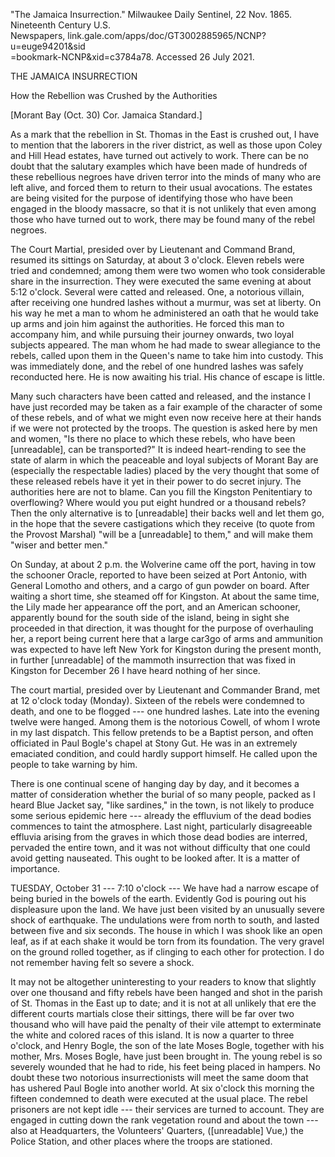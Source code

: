 \"The Jamaica Insurrection.\" Milwaukee Daily Sentinel, 22 Nov. 1865.
Nineteenth Century U.S.\
Newspapers, link.gale.com/apps/doc/GT3002885965/NCNP?u=euge94201&sid\
=bookmark-NCNP&xid=c3784a78. Accessed 26 July 2021.

THE JAMAICA INSURRECTION

How the Rebellion was Crushed by the Authorities

\[Morant Bay (Oct. 30) Cor. Jamaica Standard.\]

As a mark that the rebellion in St. Thomas in the East is crushed out, I
have to mention that the laborers in the river district, as well as
those upon Coley and Hill Head estates, have turned out actively to
work. There can be no doubt that the salutary examples which have been
made of hundreds of these rebellious negroes have driven terror into the
minds of many who are left alive, and forced them to return to their
usual avocations. The estates are being visited for the purpose of
identifying those who have been engaged in the bloody massacre, so that
it is not unlikely that even among those who have turned out to work,
there may be found many of the rebel negroes.

The Court Martial, presided over by Lieutenant and Command Brand,
resumed its sittings on Saturday, at about 3 o'clock. Eleven rebels were
tried and condemned; among them were two women who took considerable
share in the insurrection. They were executed the same evening at about
5:12 o'clock. Several were catted and released. One, a notorious
villain, after receiving one hundred lashes without a murmur, was set at
liberty. On his way he met a man to whom he administered an oath that he
would take up arms and join him against the authorities. He forced this
man to accompany him, and while pursuing their journey onwards, two
loyal subjects appeared. The man whom he had made to swear allegiance to
the rebels, called upon them in the Queen's name to take him into
custody. This was immediately done, and the rebel of one hundred lashes
was safely reconducted here. He is now awaiting his trial. His chance of
escape is little.

Many such characters have been catted and released, and the instance I
have just recorded may be taken as a fair example of the character of
some of these rebels, and of what we might even now receive here at
their hands if we were not protected by the troops. The question is
asked here by men and women, "Is there no place to which these rebels,
who have been \[unreadable\], can be transported?" It is indeed
heart-rending to see the state of alarm in which the peaceable and loyal
subjects of Morant Bay are (especially the respectable ladies) placed by
the very thought that some of these released rebels have it yet in their
power to do secret injury. The authorities here are not to blame. Can
you fill the Kingston Penitentiary to overflowing? Where would you put
eight hundred or a thousand rebels? Then the only alternative is to
\[unreadable\] their backs well and let them go, in the hope that the
severe castigations which they receive (to quote from the Provost
Marshal) "will be a \[unreadable\] to them," and will make them "wiser
and better men."

On Sunday, at about 2 p.m. the Wolverine came off the port, having in
tow the schooner Oracle, reported to have been seized at Port Antonio,
with General Lomotho and others, and a cargo of gun powder on board.
After waiting a short time, she steamed off for Kingston. At about the
same time, the Lily made her appearance off the port, and an American
schooner, apparently bound for the south side of the island, being in
sight she proceeded in that direction, it was thought for the purpose of
overhauling her, a report being current here that a large car3go of arms
and ammunition was expected to have left New York for Kingston during
the present month, in further \[unreadable\] of the mammoth insurrection
that was fixed in Kingston for December 26 I have heard nothing of her
since.

The court martial, presided over by Lieutenant and Commander Brand, met
at 12 o'clock today (Monday). Sixteen of the rebels were condemned to
death, and one to be flogged --- one hundred lashes. Late into the
evening twelve were hanged. Among them is the notorious Cowell, of whom
I wrote in my last dispatch. This fellow pretends to be a Baptist
person, and often officiated in Paul Bogle's chapel at Stony Gut. He was
in an extremely emaciated condition, and could hardly support himself.
He called upon the people to take warning by him.

There is one continual scene of hanging day by day, and it becomes a
matter of consideration whether the burial of so many people, packed as
I heard Blue Jacket say, "like sardines," in the town, is not likely to
produce some serious epidemic here --- already the effluvium of the dead
bodies commences to taint the atmosphere. Last night, particularly
disagreeable effluvia arising from the graves in which those dead bodies
are interred, pervaded the entire town, and it was not without
difficulty that one could avoid getting nauseated. This ought to be
looked after. It is a matter of importance.

TUESDAY, October 31 --- 7:10 o'clock --- We have had a narrow escape of
being buried in the bowels of the earth. Evidently God is pouring out
his displeasure upon the land. We have just been visited by an unusually
severe shock of earthquake. The undulations were from north to south,
and lasted between five and six seconds. The house in which I was shook
like an open leaf, as if at each shake it would be torn from its
foundation. The very gravel on the ground rolled together, as if
clinging to each other for protection. I do not remember having felt so
severe a shock.

It may not be altogether uninteresting to your readers to know that
slightly over one thousand and fifty rebels have been hanged and shot in
the parish of St. Thomas in the East up to date; and it is not at all
unlikely that ere the different courts martials close their sittings,
there will be far over two thousand who will have paid the penalty of
their vile attempt to exterminate the white and colored races of this
island. It is now a quarter to three o'clock, and Henry Bogle, the son
of the late Moses Bogle, together with his mother, Mrs. Moses Bogle,
have just been brought in. The young rebel is so severely wounded that
he had to ride, his feet being placed in hampers. No doubt these two
notorious insurrectionists will meet the same doom that has ushered Paul
Bogle into another world. At six o'clock this morning the fifteen
condemned to death were executed at the usual place. The rebel prisoners
are not kept idle --- their services are turned to account. They are
engaged in cutting down the rank vegetation round and about the town ---
also at Headquarters, the Volunteers' Quarters, (\[unreadable\] Vue,)
the Police Station, and other places where the troops are stationed.
